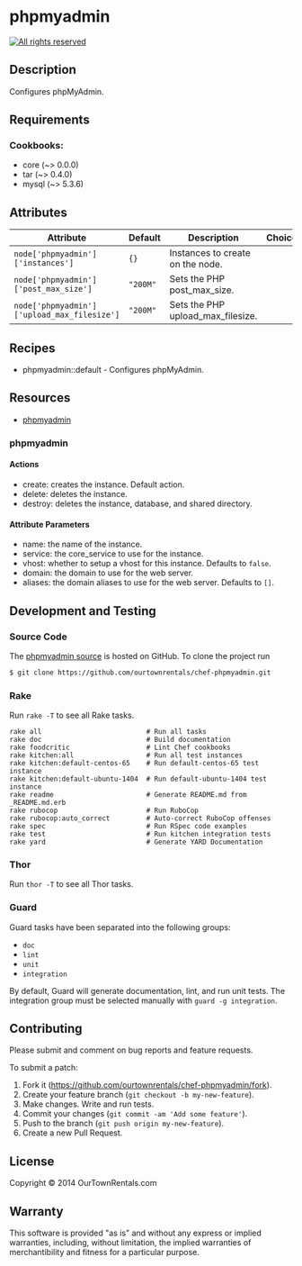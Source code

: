 # phpmyadmin

[![All rights reserved](http://img.shields.io/badge/license-All_rights_reserved-red.svg?style=flat)](./LICENSE.txt)

## Description

Configures phpMyAdmin.

## Requirements

### Cookbooks:

* core (~> 0.0.0)
* tar (~> 0.4.0)
* mysql (~> 5.3.6)

## Attributes

Attribute | Default | Description | Choices
----------|---------|-------------|--------
`node['phpmyadmin']['instances']` | `{}` | Instances to create on the node. |
`node['phpmyadmin']['post_max_size']` | `"200M"` | Sets the PHP post_max_size. |
`node['phpmyadmin']['upload_max_filesize']` | `"200M"` | Sets the PHP upload_max_filesize. |

## Recipes

* phpmyadmin::default - Configures phpMyAdmin.

## Resources

* [phpmyadmin](#phpmyadmin)

### phpmyadmin



#### Actions

- create: creates the instance. Default action.
- delete: deletes the instance.
- destroy: deletes the instance, database, and shared directory.

#### Attribute Parameters

- name: the name of the instance.
- service: the core_service to use for the instance.
- vhost: whether to setup a vhost for this instance. Defaults to <code>false</code>.
- domain: the domain to use for the web server.
- aliases: the domain aliases to use for the web server. Defaults to <code>[]</code>.

## Development and Testing

### Source Code

The [phpmyadmin source](https://github.com/ourtownrentals/chef-phpmyadmin)
is hosted on GitHub.
To clone the project run

````bash
$ git clone https://github.com/ourtownrentals/chef-phpmyadmin.git
````

### Rake

Run `rake -T` to see all Rake tasks.

````
rake all                          # Run all tasks
rake doc                          # Build documentation
rake foodcritic                   # Lint Chef cookbooks
rake kitchen:all                  # Run all test instances
rake kitchen:default-centos-65    # Run default-centos-65 test instance
rake kitchen:default-ubuntu-1404  # Run default-ubuntu-1404 test instance
rake readme                       # Generate README.md from _README.md.erb
rake rubocop                      # Run RuboCop
rake rubocop:auto_correct         # Auto-correct RuboCop offenses
rake spec                         # Run RSpec code examples
rake test                         # Run kitchen integration tests
rake yard                         # Generate YARD Documentation
````

### Thor

Run `thor -T` to see all Thor tasks.

### Guard

Guard tasks have been separated into the following groups:

- `doc`
- `lint`
- `unit`
- `integration`

By default, Guard will generate documentation, lint, and run unit tests.
The integration group must be selected manually with `guard -g integration`.

## Contributing

Please submit and comment on bug reports and feature requests.

To submit a patch:

1. Fork it (https://github.com/ourtownrentals/chef-phpmyadmin/fork).
2. Create your feature branch (`git checkout -b my-new-feature`).
3. Make changes. Write and run tests.
4. Commit your changes (`git commit -am 'Add some feature'`).
5. Push to the branch (`git push origin my-new-feature`).
6. Create a new Pull Request.

## License

Copyright © 2014 OurTownRentals.com

## Warranty

This software is provided "as is" and without any express or
implied warranties, including, without limitation, the implied
warranties of merchantibility and fitness for a particular
purpose.
